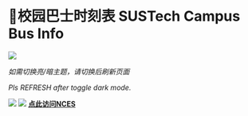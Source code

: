 # 🚌校园巴士时刻表 SUSTech Campus Bus Info
![](https://mirrors.sustech.edu.cn/site/sustech-online/img/misc/bustimer-banner1.png)

<ClientOnly>
  <TabView :isMapTabEnabled="true"></TabView>
</ClientOnly>

*如需切换亮/暗主题，请切换后刷新页面*

*Pls REFRESH after toggle dark mode.*

![](https://mirrors.sustech.edu.cn/site/sustech-online/img/misc/sustown-ad-202409.png)
![](https://mirrors.sustech.edu.cn/site/sustech-online/img/misc/nces-ad-202308.png)
[**点此访问NCES**](https://nces.cra.moe/)

<AdSenseDisplayAD/>
